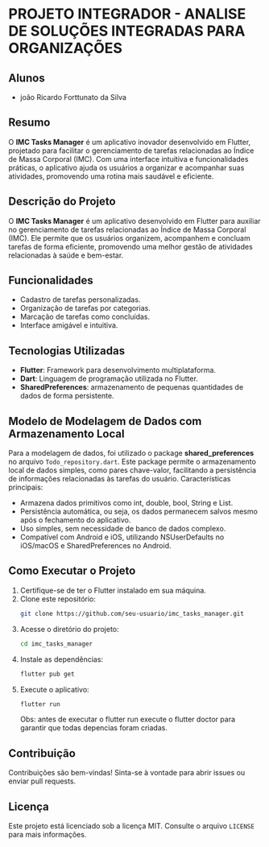# PROJETO INTEGRADOR - ANALISE DE SOLUÇÕES INTEGRADAS PARA ORGANIZAÇÕES

## Alunos

- joão Ricardo Forttunato da Silva

##

## Resumo

O **IMC Tasks Manager** é um aplicativo inovador desenvolvido em Flutter, projetado para facilitar o gerenciamento de tarefas relacionadas ao Índice de Massa Corporal (IMC). Com uma interface intuitiva e funcionalidades práticas, o aplicativo ajuda os usuários a organizar e acompanhar suas atividades, promovendo uma rotina mais saudável e eficiente.

##

## Descrição do Projeto

O **IMC Tasks Manager** é um aplicativo desenvolvido em Flutter para auxiliar no gerenciamento de tarefas relacionadas ao Índice de Massa Corporal (IMC). Ele permite que os usuários organizem, acompanhem e concluam tarefas de forma eficiente, promovendo uma melhor gestão de atividades relacionadas à saúde e bem-estar.

##

## Funcionalidades

- Cadastro de tarefas personalizadas.
- Organização de tarefas por categorias.
- Marcação de tarefas como concluídas.
- Interface amigável e intuitiva.

##

## Tecnologias Utilizadas

- **Flutter**: Framework para desenvolvimento multiplataforma.
- **Dart**: Linguagem de programação utilizada no Flutter.
- **SharedPreferences**: armazenamento de pequenas quantidades de dados de forma persistente.

##

## Modelo de Modelagem de Dados com Armazenamento Local

Para a modelagem de dados, foi utilizado o package **shared_preferences** no arquivo `Todo_repository.dart`. Este package permite o armazenamento local de dados simples, como pares chave-valor, facilitando a persistência de informações relacionadas às tarefas do usuário.
Características principais:

- Armazena dados primitivos como int, double, bool, String e List<String>.
- Persistência automática, ou seja, os dados permanecem salvos mesmo após o fechamento do aplicativo.
- Uso simples, sem necessidade de banco de dados complexo.
- Compatível com Android e iOS, utilizando NSUserDefaults no iOS/macOS e SharedPreferences no Android.

##

## Como Executar o Projeto

1. Certifique-se de ter o Flutter instalado em sua máquina.
2. Clone este repositório:
   ```bash
   git clone https://github.com/seu-usuario/imc_tasks_manager.git
   ```
3. Acesse o diretório do projeto:
   ```bash
   cd imc_tasks_manager
   ```
4. Instale as dependências:
   ```bash
   flutter pub get
   ```
5. Execute o aplicativo:
   ```bash
   flutter run
   ```
   Obs: antes de executar o flutter run execute o flutter doctor para garantir que todas depencias foram criadas.

##

## Contribuição

Contribuições são bem-vindas! Sinta-se à vontade para abrir issues ou enviar pull requests.

##

## Licença

Este projeto está licenciado sob a licença MIT. Consulte o arquivo `LICENSE` para mais informações.
